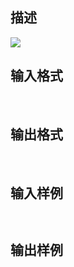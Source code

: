 ## 描述

<img border=0 src=http://60.191.162.158:8080/JudgeOnline/images/tsinghua/NO7/7_4.jpg>

## 输入格式

 

## 输出格式

 

## 输入样例

```plaintext
 
```

## 输出样例

```plaintext
 
```



 



 

